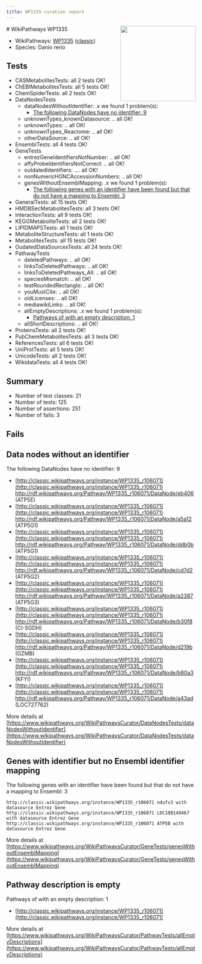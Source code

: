 ```yaml
---
title: WP1335 curation report
---
```


<img style="float: right; width: 200px" src="https://upload.wikimedia.org/wikipedia/commons/thumb/8/83/Wplogo_with_text_500.png/640px-Wplogo_with_text_500.png" />
# WikiPathways WP1335

* WikiPathways: [WP1335](https://wikipathways.org/pathways/WP1335) ([classic](https://classic.wikipathways.org/instance/WP1335))
* Species: Danio rerio
## Tests
* CASMetabolitesTests: all 2 tests OK!
* ChEBIMetabolitesTests: all 5 tests OK!
* ChemSpiderTests: all 2 tests OK!
* DataNodesTests
    * dataNodesWithoutIdentifier: .x we found 1 problem(s):
        * [The following DataNodes have no identifier: 9](#d2d32fa8)
    * unknownTypes_knownDatasource: .. all OK!
    * unknownTypes: .. all OK!
    * unknownTypes_Reactome: .. all OK!
    * otherDataSource: .. all OK!
* EnsemblTests: all 4 tests OK!
* GeneTests
    * entrezGeneIdentifiersNotNumber: .. all OK!
    * affyProbeIdentifiersNotCorrect: .. all OK!
    * outdatedIdentifiers: .... all OK!
    * nonNumericHGNCAccessionNumbers: .. all OK!
    * genesWithoutEnsemblMapping: .x we found 1 problem(s):
        * [The following genes with an identifier have been found but that do not have a mapping to Ensembl: 3](#40286d85)
* GeneralTests: all 15 tests OK!
* HMDBSecMetabolitesTests: all 3 tests OK!
* InteractionTests: all 9 tests OK!
* KEGGMetaboliteTests: all 2 tests OK!
* LIPIDMAPSTests: all 1 tests OK!
* MetaboliteStructureTests: all 1 tests OK!
* MetabolitesTests: all 15 tests OK!
* OudatedDataSourcesTests: all 24 tests OK!
* PathwayTests
    * deletedPathways: .. all OK!
    * linksToDeletedPathways: .. all OK!
    * linksToDeletedPathways_All: .. all OK!
    * speciesMismatch: .. all OK!
    * testRoundedRectangle: .. all OK!
    * youMustCite: .. all OK!
    * oldLicenses: .. all OK!
    * mediawikiLinks: .. all OK!
    * allEmptyDescriptions: .x we found 1 problem(s):
        * [Pathways of with an empty description: 1](#798a4967)
    * allShortDescriptions: .. all OK!
* ProteinsTests: all 2 tests OK!
* PubChemMetabolitesTests: all 3 tests OK!
* ReferencesTests: all 6 tests OK!
* UniProtTests: all 5 tests OK!
* UnicodeTests: all 2 tests OK!
* WikidataTests: all 4 tests OK!


## Summary

* Number of test classes: 21
* Number of tests: 125
* Number of assertions: 251
* Number of fails: 3

## Fails

<a name="d2d32fa8" />

## Data nodes without an identifier

The following DataNodes have no identifier: 9

* [http://classic.wikipathways.org/instance/WP1335_r106071](http://classic.wikipathways.org/instance/WP1335_r106071) http://rdf.wikipathways.org/Pathway/WP1335_r106071/DataNode/eb406 (ATP5E)
* [http://classic.wikipathways.org/instance/WP1335_r106071](http://classic.wikipathways.org/instance/WP1335_r106071) http://rdf.wikipathways.org/Pathway/WP1335_r106071/DataNode/a5a12 (ATP5G1)
* [http://classic.wikipathways.org/instance/WP1335_r106071](http://classic.wikipathways.org/instance/WP1335_r106071) http://rdf.wikipathways.org/Pathway/WP1335_r106071/DataNode/ddb0b (ATP5G1)
* [http://classic.wikipathways.org/instance/WP1335_r106071](http://classic.wikipathways.org/instance/WP1335_r106071) http://rdf.wikipathways.org/Pathway/WP1335_r106071/DataNode/cd7d2 (ATP5G2)
* [http://classic.wikipathways.org/instance/WP1335_r106071](http://classic.wikipathways.org/instance/WP1335_r106071) http://rdf.wikipathways.org/Pathway/WP1335_r106071/DataNode/a2387 (ATP5G3)
* [http://classic.wikipathways.org/instance/WP1335_r106071](http://classic.wikipathways.org/instance/WP1335_r106071) http://rdf.wikipathways.org/Pathway/WP1335_r106071/DataNode/b30f8 (CI-SGDH)
* [http://classic.wikipathways.org/instance/WP1335_r106071](http://classic.wikipathways.org/instance/WP1335_r106071) http://rdf.wikipathways.org/Pathway/WP1335_r106071/DataNode/d219b (GZMB)
* [http://classic.wikipathways.org/instance/WP1335_r106071](http://classic.wikipathways.org/instance/WP1335_r106071) http://rdf.wikipathways.org/Pathway/WP1335_r106071/DataNode/b80a3 (KFYI)
* [http://classic.wikipathways.org/instance/WP1335_r106071](http://classic.wikipathways.org/instance/WP1335_r106071) http://rdf.wikipathways.org/Pathway/WP1335_r106071/DataNode/a43ad (LOC727762)


More details at [https://www.wikipathways.org/WikiPathwaysCurator/DataNodesTests/dataNodesWithoutIdentifier](https://www.wikipathways.org/WikiPathwaysCurator/DataNodesTests/dataNodesWithoutIdentifier)

<a name="40286d85" />

## Genes with identifier but no Ensembl identifier mapping

The following genes with an identifier have been found but that do not have a mapping to Ensembl: 3
```
http://classic.wikipathways.org/instance/WP1335_r106071 ndufv3 with datasource Entrez Gene
http://classic.wikipathways.org/instance/WP1335_r106071 LOC100149467 with datasource Entrez Gene
http://classic.wikipathways.org/instance/WP1335_r106071 ATP5B with datasource Entrez Gene
```

More details at [https://www.wikipathways.org/WikiPathwaysCurator/GeneTests/genesWithoutEnsemblMapping](https://www.wikipathways.org/WikiPathwaysCurator/GeneTests/genesWithoutEnsemblMapping)

<a name="798a4967" />

## Pathway description is empty

Pathways of with an empty description: 1

* [http://classic.wikipathways.org/instance/WP1335_r106071](http://classic.wikipathways.org/instance/WP1335_r106071)

More details at [https://www.wikipathways.org/WikiPathwaysCurator/PathwayTests/allEmptyDescriptions](https://www.wikipathways.org/WikiPathwaysCurator/PathwayTests/allEmptyDescriptions)

